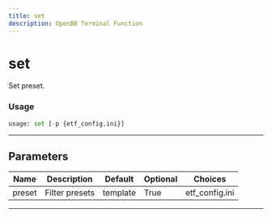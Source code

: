 ```yaml
---
title: set
description: OpenBB Terminal Function
---
```


# set

Set preset.

### Usage 
```python
usage: set [-p {etf_config.ini}]
```
---
## Parameters

| Name | Description | Default | Optional | Choices |
| ---- | ----------- | ------- | -------- | ------- |
| preset | Filter presets | template | True | etf_config.ini |
---
